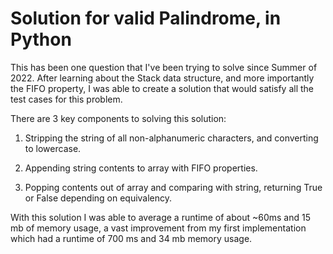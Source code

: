 <h1>Solution for valid Palindrome, in Python</h1>

This has been one question that I've been trying to solve since Summer of 2022. After learning about the Stack data structure, and more importantly the FIFO property, I was able to create a solution that would satisfy all the test cases for this problem.

There are 3 key components to solving this solution:

1. Stripping the string of all non-alphanumeric characters, and converting to lowercase.

2. Appending string contents to array with <bold>FIFO</bold> properties.

3. Popping contents out of array and comparing with string, returning True or False depending on equivalency.

With this solution I was able to average a runtime of about ~60ms and 15 mb of memory usage, a vast improvement from my first implementation which had a runtime of 700 ms and 34 mb memory usage.